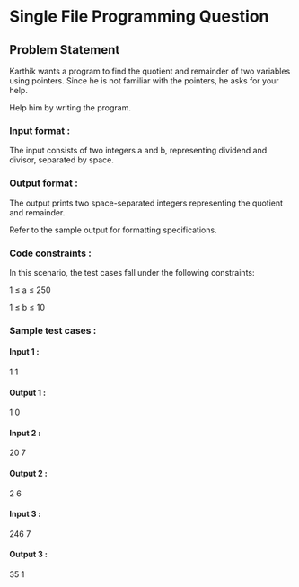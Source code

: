 # Single File Programming Question

## Problem Statement

Karthik wants a program to find the quotient and remainder of two variables using pointers. Since he is not familiar with the pointers, he asks for your help.

Help him by writing the program.

### Input format :

The input consists of two integers a and b, representing dividend and divisor, separated by space.

### Output format :

The output prints two space-separated integers representing the quotient and remainder.

Refer to the sample output for formatting specifications.

### Code constraints :

In this scenario, the test cases fall under the following constraints:

1 ≤ a ≤ 250

1 ≤ b ≤ 10

### Sample test cases :

#### Input 1 :

1 1

#### Output 1 :

1 0

#### Input 2 :

20 7

#### Output 2 :

2 6

#### Input 3 :

246 7

#### Output 3 :

35 1
